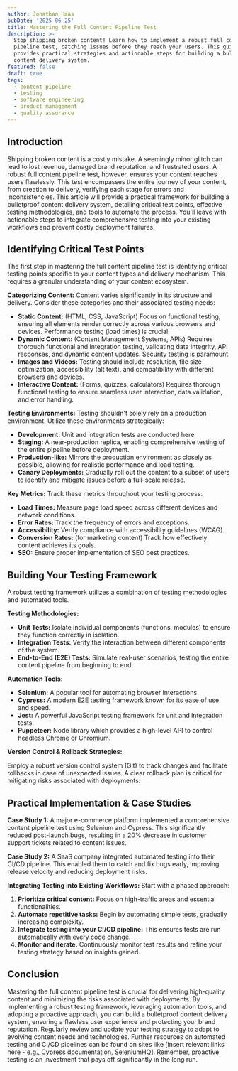 ```yaml
---
author: Jonathan Haas
pubDate: '2025-06-25'
title: Mastering the Full Content Pipeline Test
description: >-
  Stop shipping broken content! Learn how to implement a robust full content
  pipeline test, catching issues before they reach your users. This guide
  provides practical strategies and actionable steps for building a bulletproof
  content delivery system.
featured: false
draft: true
tags:
  - content pipeline
  - testing
  - software engineering
  - product management
  - quality assurance
---
```


## Introduction

Shipping broken content is a costly mistake. A seemingly minor glitch can lead to lost revenue, damaged brand reputation, and frustrated users. A robust full content pipeline test, however, ensures your content reaches users flawlessly. This test encompasses the entire journey of your content, from creation to delivery, verifying each stage for errors and inconsistencies. This article will provide a practical framework for building a bulletproof content delivery system, detailing critical test points, effective testing methodologies, and tools to automate the process. You'll leave with actionable steps to integrate comprehensive testing into your existing workflows and prevent costly deployment failures.

## Identifying Critical Test Points

The first step in mastering the full content pipeline test is identifying critical testing points specific to your content types and delivery mechanism. This requires a granular understanding of your content ecosystem.

**Categorizing Content:** Content varies significantly in its structure and delivery. Consider these categories and their associated testing needs:

- **Static Content:** (HTML, CSS, JavaScript) Focus on functional testing, ensuring all elements render correctly across various browsers and devices. Performance testing (load times) is crucial.
- **Dynamic Content:** (Content Management Systems, APIs) Requires thorough functional and integration testing, validating data integrity, API responses, and dynamic content updates. Security testing is paramount.
- **Images and Videos:** Testing should include resolution, file size optimization, accessibility (alt text), and compatibility with different browsers and devices.
- **Interactive Content:** (Forms, quizzes, calculators) Requires thorough functional testing to ensure seamless user interaction, data validation, and error handling.

**Testing Environments:** Testing shouldn't solely rely on a production environment. Utilize these environments strategically:

- **Development:** Unit and integration tests are conducted here.
- **Staging:** A near-production replica, enabling comprehensive testing of the entire pipeline before deployment.
- **Production-like:** Mirrors the production environment as closely as possible, allowing for realistic performance and load testing.
- **Canary Deployments:** Gradually roll out the content to a subset of users to identify and mitigate issues before a full-scale release.

**Key Metrics:** Track these metrics throughout your testing process:

- **Load Times:** Measure page load speed across different devices and network conditions.
- **Error Rates:** Track the frequency of errors and exceptions.
- **Accessibility:** Verify compliance with accessibility guidelines (WCAG).
- **Conversion Rates:** (for marketing content) Track how effectively content achieves its goals.
- **SEO:** Ensure proper implementation of SEO best practices.

## Building Your Testing Framework

A robust testing framework utilizes a combination of testing methodologies and automated tools.

**Testing Methodologies:**

- **Unit Tests:** Isolate individual components (functions, modules) to ensure they function correctly in isolation.
- **Integration Tests:** Verify the interaction between different components of the system.
- **End-to-End (E2E) Tests:** Simulate real-user scenarios, testing the entire content pipeline from beginning to end.

**Automation Tools:**

- **Selenium:** A popular tool for automating browser interactions.
- **Cypress:** A modern E2E testing framework known for its ease of use and speed.
- **Jest:** A powerful JavaScript testing framework for unit and integration tests.
- **Puppeteer:** Node library which provides a high-level API to control headless Chrome or Chromium.

**Version Control & Rollback Strategies:**

Employ a robust version control system (Git) to track changes and facilitate rollbacks in case of unexpected issues. A clear rollback plan is critical for mitigating risks associated with deployments.

## Practical Implementation & Case Studies

**Case Study 1:** A major e-commerce platform implemented a comprehensive content pipeline test using Selenium and Cypress. This significantly reduced post-launch bugs, resulting in a 20% decrease in customer support tickets related to content issues.

**Case Study 2:** A SaaS company integrated automated testing into their CI/CD pipeline. This enabled them to catch and fix bugs early, improving release velocity and reducing deployment risks.

**Integrating Testing into Existing Workflows:** Start with a phased approach:

1. **Prioritize critical content:** Focus on high-traffic areas and essential functionalities.
2. **Automate repetitive tasks:** Begin by automating simple tests, gradually increasing complexity.
3. **Integrate testing into your CI/CD pipeline:** This ensures tests are run automatically with every code change.
4. **Monitor and iterate:** Continuously monitor test results and refine your testing strategy based on insights gained.

## Conclusion

Mastering the full content pipeline test is crucial for delivering high-quality content and minimizing the risks associated with deployments. By implementing a robust testing framework, leveraging automation tools, and adopting a proactive approach, you can build a bulletproof content delivery system, ensuring a flawless user experience and protecting your brand reputation. Regularly review and update your testing strategy to adapt to evolving content needs and technologies. Further resources on automated testing and CI/CD pipelines can be found on sites like [insert relevant links here - e.g., Cypress documentation, SeleniumHQ]. Remember, proactive testing is an investment that pays off significantly in the long run.

